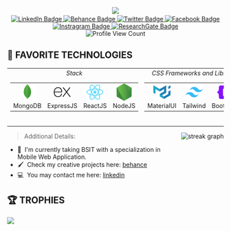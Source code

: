 <style>
  .no-scrollbar {
    overflow-x: hidden;
    white-space: nowrap;
  }
</style>

<div id="header" align="center">
  <img src="https://media.giphy.com/media/dMLmQfCO7lCA2gX3tw/giphy.gif"  width="200"/>
</div> 

<div id="badges" align="center">
  <a href="https://www.linkedin.com/in/raegan-faith-paguirigan-579828220/">
    <img src="https://img.shields.io/badge/LinkedIn-blue?style=for-the-badge&logo=linkedin&logoColor=white" alt="LinkedIn Badge"/>
  </a>
  <a href="https://www.behance.net/raeganpaguiri">
    <img src="https://img.shields.io/badge/Behance-blue?style=for-the-badge&logo=behance&logoColor=white" alt="Behance Badge"/>
  </a>
  <a href="https://twitter.com/Rafaegan">
    <img src="https://img.shields.io/badge/Twitter-blue?style=for-the-badge&logo=twitter&logoColor=white" alt="Twitter Badge"/>
  </a>
  <a href="https://www.facebook.com/raeganfaith.paguirigan">
    <img src="https://img.shields.io/badge/Facebook-blue?style=for-the-badge&logo=facebook&logoColor=white" alt="Facebook Badge"/>
  </a>
  <a href="https://www.instagram.com/rafaegan_/">
    <img src="https://img.shields.io/badge/Instagram-violet?style=for-the-badge&logo=instagram&logoColor=white" alt="Instragram Badge"/>
  </a>
  <a href="https://www.researchgate.net/profile/Raegan-Faith-Paguirigan">
    <img src="https://img.shields.io/badge/ResearchGate-white?style=for-the-badge&logo=researchgate&logoColor=black" alt="ResearchGate Badge"/>
  </a>
</div>

<div id="counter" align="center">
  <img src="https://komarev.com/ghpvc/?username=raeganfaith&style=flat-square&color=blue" alt="Profile View Count"/>
</div>



<h2 align="left">🖤 FAVORITE TECHNOLOGIES</h2>

<table class=""no-scrollbar>
  <tr>
    <td align="center" valign="top">
      <table>
        <i>Stack</i>
        <tr>
          <td align="center" width="40">
            <img src="https://github.com/devicons/devicon/blob/master/icons/mongodb/mongodb-original.svg" title="MongoDB" alt="MongoDB" width="40" height="40"/>
            <br>MongoDB
          </td>
          <td align="center" width="40">
            <img src="https://github.com/devicons/devicon/blob/master/icons/express/express-original.svg" title="Express" alt="Express" width="40" height="40"/>
            <br>ExpressJS
          </td>
          <td align="center" width="40">
            <img src="https://github.com/devicons/devicon/blob/master/icons/react/react-original.svg" title="React" alt="React" width="40" height="40"/>
            <br>ReactJS
          </td>
          <td align="center" width="40">
            <img src="https://github.com/devicons/devicon/blob/master/icons/nodejs/nodejs-original.svg" title="NodeJS" alt="NodeJS" width="40" height="40"/>
            <br>NodeJS
          </td>
        </tr>
      </table>
    </td>
    <td align="center" valign="top">
      <table>
        <i>CSS Frameworks and Library</i>
        <tr>
          <td align="center" width="40">
            <img src="https://github.com/devicons/devicon/blob/master/icons/materialui/materialui-original.svg" title="MaterialUI" alt="MaterialUI" width="40" height="40"/>
            <br>MaterialUI
          </td>
          <td align="center" width="40">
            <img src="https://github.com/devicons/devicon/blob/master/icons/tailwindcss/tailwindcss-original.svg" title="Tailwind" alt="Tailwind CSS" width="40" height="40"/>
            <br>Tailwind
          </td>
          <td align="center" width="40">
            <img src="https://github.com/devicons/devicon/blob/master/icons/bootstrap/bootstrap-original.svg" title="Bootstrap" alt="Bootstrap" width="40" height="40"/>
            <br>Bootstrap
          </td>
        </tr>
      </table>
    </td>
    <td align="center" valign="top">
      <table>
        <i>Package Manager</i>
        <tr>
          <td align="center" width="50">
            <img src="https://github.com/devicons/devicon/blob/master/icons/npm/npm-original-wordmark.svg" title="NPM" alt="NPM" width="40" height="40"/>
            <br>NPM
          </td>
        </tr>
      </table>
    </td>
    <td align="center" valign="top">
      <table>
        <i>IDE</i>
        <tr>
          <td align="center" width="40">
            <img src="https://github.com/devicons/devicon/blob/master/icons/vscode/vscode-original.svg" title="VSCOde" alt="VSCode" width="40" height="40"/>
            <br>VSCode
          </td>
        </tr>
      </table>
    </td>
  </tr>
</table>

<a href="#">
   <img src="https://streak-stats.demolab.com?user=raeganfaith&theme=onedark&background=EBEBEB00" height="150" alt="streak graph"  align="right"/>
</a>

> Additional Details:
- 🏢 &nbsp;I'm currently taking BSIT with a specialization in Mobile Web Application.
- 🖌️ &nbsp;Check my creative projects here: [behance]
- 💻 &nbsp;You may contact me here: [linkedin]


<h2 align="left"> 🏆 TROPHIES</h2>
  <img src="https://github-profile-trophy.vercel.app/?username=raeganfaith&theme=onedark&no-bg=true&rank=A,AA,AAA,S,SS,SSS,SECRET" align="center"/>

<!-- links -->
[linkedin]: https://www.linkedin.com/in/raegan-faith-paguirigan-579828220/ "Raegan Faith LinkedIn"
[resume]: https://raeganfaith.github.io/Resume/ "My Resume"
[behance]: https://www.behance.net/raeganpaguiri "Raegan Faith Behance"
